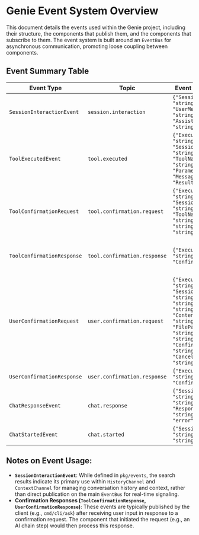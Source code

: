 # Genie Event System Overview

This document details the events used within the Genie project, including their structure, the components that publish them, and the components that subscribe to them. The event system is built around an `EventBus` for asynchronous communication, promoting loose coupling between components.

## Event Summary Table

| Event Type | Topic | Event Body (JSON) | Publishers (Full Package Path) | Subscribers (Full Package Path) |
|---|---|---|---|---|
| `SessionInteractionEvent` | `session.interaction` | `{"SessionID": "string", "UserMessage": "string", "AssistantResponse": "string"}` | (Used in `pkg/events/HistoryChannel` and `pkg/events/ContextChannel`, not directly published on EventBus in search results) | (Used in `pkg/events/HistoryChannel` and `pkg/events/ContextChannel`, not directly subscribed from EventBus in search results) |
| `ToolExecutedEvent` | `tool.executed` | `{"ExecutionID": "string", "SessionID": "string", "ToolName": "string", "Parameters": {}, "Message": "string", "Result": {}}` | `pkg/genie/mock_chain_runner`, `pkg/ctx/project_context_part_provider_test`, `pkg/ctx/context_manager_test` | `pkg/ctx/file_ctx_provider` |
| `ToolConfirmationRequest` | `tool.confirmation.request` | `{"ExecutionID": "string", "SessionID": "string", "ToolName": "string", "Command": "string", "Message": "string"}` | `pkg/ai/chain` | `cmd/cli/ask` |
| `ToolConfirmationResponse` | `tool.confirmation.response` | `{"ExecutionID": "string", "Confirmed": "bool"}` | Client (Implicit, after user interaction) | (No direct subscriber found in search results. The component making the request, e.g., `pkg/ai/chain`, would typically await this response.) |
| `UserConfirmationRequest` | `user.confirmation.request` | `{"ExecutionID": "string", "SessionID": "string", "Title": "string", "Content": "string", "ContentType": "string", "FilePath": "string", "Message": "string", "ConfirmText": "string", "CancelText": "string"}` | `pkg/ai/chain` | `cmd/cli/ask` |
| `UserConfirmationResponse` | `user.confirmation.response` | `{"ExecutionID": "string", "Confirmed": "bool"}` | Client (Implicit, after user interaction) | `pkg/tools/write`, `pkg/ai/chain`, `pkg/handlers/file_generator` |
| `ChatResponseEvent` | `chat.response` | `{"SessionID": "string", "Message": "string", "Response": "string", "Error": "error"}` | `cmd/cli/ask`, `internal/di/pubsub_integration_test`, `pkg/genie/genie_test`, `pkg/genie/core`, `pkg/ctx/chat_context_part_provider_test`, `pkg/ctx/context_manager_test` | `cmd/cli/ask`, `pkg/genie/genie_test`, `pkg/ctx/chat_context_part_provider` |
| `ChatStartedEvent` | `chat.started` | `{"SessionID": "string", "Message": "string"}` | `pkg/genie/genie_test`, `pkg/genie/core` | `pkg/genie/genie_test` |

## Notes on Event Usage:

*   **`SessionInteractionEvent`**: While defined in `pkg/events`, the search results indicate its primary use within `HistoryChannel` and `ContextChannel` for managing conversation history and context, rather than direct publication on the main `EventBus` for real-time signaling.
*   **Confirmation Responses (`ToolConfirmationResponse`, `UserConfirmationResponse`)**: These events are typically published by the client (e.g., `cmd/cli/ask`) after receiving user input in response to a confirmation request. The component that initiated the request (e.g., an AI chain step) would then process this response.
